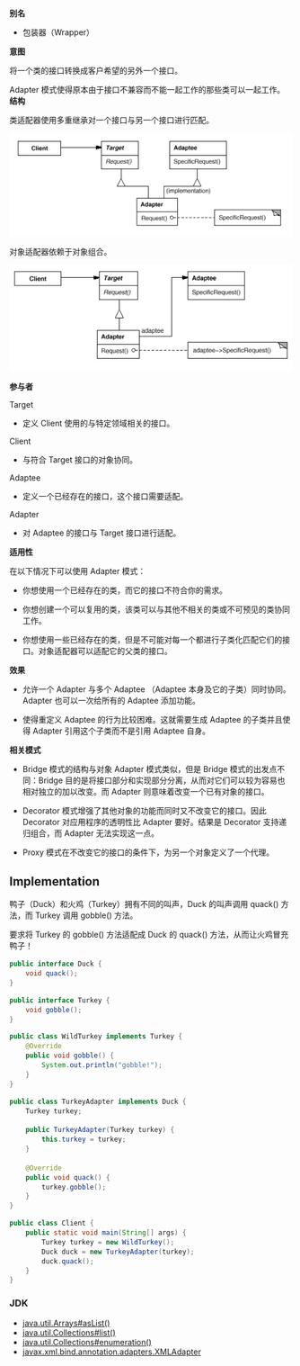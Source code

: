 **别名**

-   包装器（Wrapper）

**意图**

将一个类的接口转换成客户希望的另外一个接口。

Adapter 模式使得原本由于接口不兼容而不能一起工作的那些类可以一起工作。
**结构**

类适配器使用多重继承对一个接口与另一个接口进行匹配。

![005586158107.png](media/06f6afee0fb26038e1df96cc245c24f4.png)

对象适配器依赖于对象组合。

![006051933731.png](media/9bae3ff976c8470b1d6ae9e9768409e4.png)

**参与者**

Target

-   定义 Client 使用的与特定领域相关的接口。

Client

-   与符合 Target 接口的对象协同。

Adaptee

-   定义一个已经存在的接口，这个接口需要适配。

Adapter

-   对 Adaptee 的接口与 Target 接口进行适配。

**适用性**

在以下情况下可以使用 Adapter 模式：

-   你想使用一个已经存在的类，而它的接口不符合你的需求。

-   你想创建一个可以复用的类，该类可以与其他不相关的类或不可预见的类协同工作。

-   你想使用一些已经存在的类，但是不可能对每一个都进行子类化匹配它们的接口。对象适配器可以适配它的父类的接口。

**效果**

-   允许一个 Adapter 与多个 Adaptee （Adaptee 本身及它的子类）同时协同。Adapter
    也可以一次给所有的 Adaptee 添加功能。

-   使得重定义 Adaptee 的行为比较困难。这就需要生成 Adaptee 的子类并且使得
    Adapter 引用这个子类而不是引用 Adaptee 自身。

**相关模式**

-   Bridge 模式的结构与对象 Adapter 模式类似，但是 Bridge
    模式的出发点不同：Bridge
    目的是将接口部分和实现部分分离，从而对它们可以较为容易也相对独立的加以改变。而
    Adapter 则意味着改变一个已有对象的接口。

-   Decorator 模式增强了其他对象的功能而同时又不改变它的接口。因此 Decorator
    对应用程序的透明性比 Adapter 要好。结果是 Decorator 支持递归组合，而 Adapter
    无法实现这一点。

-   Proxy 模式在不改变它的接口的条件下，为另一个对象定义了一个代理。


## Implementation

鸭子（Duck）和火鸡（Turkey）拥有不同的叫声，Duck 的叫声调用 quack() 方法，而 Turkey 调用 gobble() 方法。

要求将 Turkey 的 gobble() 方法适配成 Duck 的 quack() 方法，从而让火鸡冒充鸭子！

```java
public interface Duck {
    void quack();
}
```

```java
public interface Turkey {
    void gobble();
}
```

```java
public class WildTurkey implements Turkey {
    @Override
    public void gobble() {
        System.out.println("gobble!");
    }
}
```

```java
public class TurkeyAdapter implements Duck {
    Turkey turkey;

    public TurkeyAdapter(Turkey turkey) {
        this.turkey = turkey;
    }

    @Override
    public void quack() {
        turkey.gobble();
    }
}
```

```java
public class Client {
    public static void main(String[] args) {
        Turkey turkey = new WildTurkey();
        Duck duck = new TurkeyAdapter(turkey);
        duck.quack();
    }
}
```

### JDK

- [java.util.Arrays#asList()](http://docs.oracle.com/javase/8/docs/api/java/util/Arrays.html#asList%28T...%29)
- [java.util.Collections#list()](https://docs.oracle.com/javase/8/docs/api/java/util/Collections.html#list-java.util.Enumeration-)
- [java.util.Collections#enumeration()](https://docs.oracle.com/javase/8/docs/api/java/util/Collections.html#enumeration-java.util.Collection-)
- [javax.xml.bind.annotation.adapters.XMLAdapter](http://docs.oracle.com/javase/8/docs/api/javax/xml/bind/annotation/adapters/XmlAdapter.html#marshal-BoundType-)
